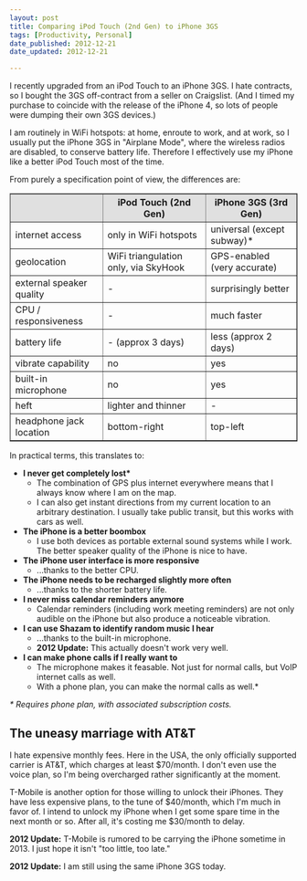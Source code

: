 ```yaml
---
layout: post
title: Comparing iPod Touch (2nd Gen) to iPhone 3GS
tags: [Productivity, Personal]
date_published: 2012-12-21
date_updated: 2012-12-21

---
```


I recently upgraded from an iPod Touch to an iPhone 3GS. I hate contracts, so I
bought the 3GS off-contract from a seller on Craigslist. (And I timed my 
purchase to coincide with the release of the iPhone 4, so lots of people were 
dumping their own 3GS devices.)

I am routinely in WiFi hotspots: at home, enroute to work, and at work, so I 
usually put the iPhone 3GS in "Airplane Mode", where the wireless radios are 
disabled, to conserve battery life. Therefore I effectively use my iPhone like 
a better iPod Touch most of the time.

From purely a specification point of view, the differences are:

<table border="1">
	<thead style="background-color:#e0e0e0;">
		<tr>
			<th scope="col">
				&nbsp;</th>
			<th scope="col">
				iPod Touch (2nd Gen)</th>
			<th scope="col">
				iPhone 3GS (3rd Gen)</th>
		</tr>
	</thead>
	<tbody>
		<tr>
			<td>
				internet access</td>
			<td>
				only in WiFi hotspots</td>
			<td>
				universal (except subway)*</td>
		</tr>
		<tr>
			<td>
				geolocation</td>
			<td>
				WiFi triangulation only, via SkyHook</td>
			<td>
				GPS-enabled (very accurate)</td>
		</tr>
		<tr>
			<td>
				external speaker quality</td>
			<td>
				-</td>
			<td>
				surprisingly better</td>
		</tr>
		<tr>
			<td>
				CPU / responsiveness</td>
			<td>
				-</td>
			<td>
				much faster</td>
		</tr>
		<tr>
			<td>
				battery life</td>
			<td>
				- (approx 3 days)</td>
			<td>
				less (approx 2 days)</td>
		</tr>
		<tr>
			<td>
				vibrate capability</td>
			<td>
				no</td>
			<td>
				yes</td>
		</tr>
		<tr>
			<td>
				built-in microphone</td>
			<td>
				no</td>
			<td>
				yes</td>
		</tr>
		<tr>
			<td>
				heft</td>
			<td>
				lighter and thinner</td>
			<td>
				-</td>
		</tr>
		<tr>
			<td>
				headphone jack location</td>
			<td>
				bottom-right</td>
			<td>
				top-left</td>
		</tr>
	</tbody>
</table>

In practical terms, this translates to:

* <b>I never get completely lost*</b>
    * The combination of GPS plus internet everywhere means that I always know
      where I am on the map.
    * I can also get instant directions from my current location to an
      arbitrary destination. I usually take public transit, but this works with
      cars as well.
* **The iPhone is a better boombox**
    * I use both devices as portable external sound systems while I work.
      The better speaker quality of the iPhone is nice to have.
* **The iPhone user interface is more responsive**
    * ...thanks to the better CPU.
* **The iPhone needs to be recharged slightly more often**
    * ...thanks to the shorter battery life.
* **I never miss calendar reminders anymore**
    * Calendar reminders (including work meeting reminders) are not only 
      audible on the iPhone but also produce a noticeable vibration.
* **I can use Shazam to identify random music I hear**
    * ...thanks to the built-in microphone.
    * **2012 Update:** This actually doesn't work very well.
* **I can make phone calls if I really want to**
    * The microphone makes it feasable. Not just for normal calls, but VoIP 
      internet calls as well.
    * With a phone plan, you can make the normal calls as well.*

<i>* Requires phone plan, with associated subscription costs.</i>

## The uneasy marriage with AT&T

I hate expensive monthly fees. Here in the USA, the only officially 
supported carrier is AT&T, which charges at least $70/month. I don't even use 
the voice plan, so I'm being overcharged rather significantly at the moment.

T-Mobile is another option for those willing to unlock their iPhones. They 
have less expensive plans, to the tune of $40/month, which I'm much in favor 
of. I intend to unlock my iPhone when I get some spare time in the next month 
or so. After all, it's costing me $30/month to delay.

**2012 Update:** T-Mobile is rumored to be carrying the iPhone sometime in
2013. I just hope it isn't "too little, too late."

**2012 Update:** I am still using the same iPhone 3GS today.
